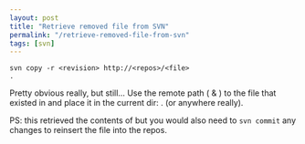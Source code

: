 ```yaml
---
layout: post
title: "Retrieve removed file from SVN"
permalink: "/retrieve-removed-file-from-svn"
tags: [svn]
---
```


<code>svn copy -r &lt;revision&gt; http://&lt;repos&gt;/&lt;file&gt; .</code>

Pretty obvious really, but still… Use the remote path ( &amp; ) to the file that existed in  and place it in the current dir: . (or anywhere really).

PS: this retrieved the contents of  but you would also need to <code>svn commit</code> any changes to reinsert the file into the repos.

